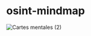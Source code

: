 # osint-mindmap




![Cartes mentales (2)](https://github.com/J3l4m/osint-mindmap/assets/171741055/5304fa5e-8156-4ad3-8201-b0dcda4b5213)
